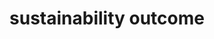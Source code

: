 ---
title: 'sustainability outcome'
field: 'is.focus.sustainOutcome'
slug: 'global-sustainability-outcome'
description: 'Specific sustainability outcome(s) covered in the resource'
comment: 'select from control list'
required: False
vocabulary: 'global-sustainability-outcome.txt'
module: 'Scope'
cluster: 'Global'
policy: 'Controlled value. Multi select from control list.'
---